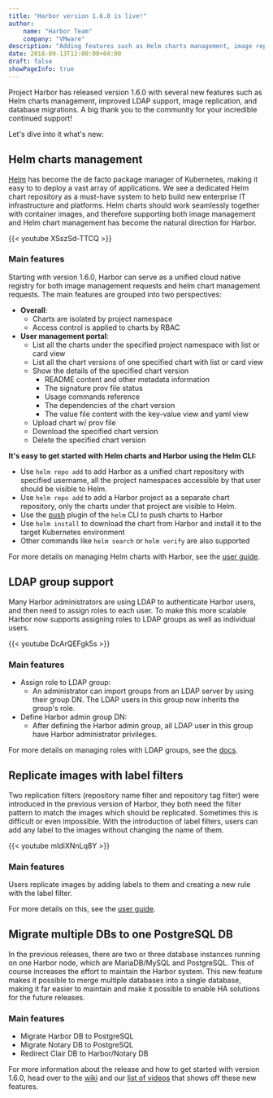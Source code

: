 ```yaml
---
title: "Harbor version 1.6.0 is live!"
author:
    name: "Harbor Team"
    company: "VMware"
description: "Adding features such as Helm charts management, image replication and more"
date: 2018-09-13T12:00:00+04:00
draft: false
showPageInfo: true
---
```


Project Harbor has released version 1.6.0 with several new features such as Helm charts management, improved LDAP support, image replication, and database migrations. A big thank you to the community for your incredible continued support!

Let's dive into it what's new:

## Helm charts management

[Helm](https://helm.sh) has become the de facto package manager of Kubernetes, making it easy to to deploy a vast array of applications. We see a dedicated Helm chart repository as a must-have system to help build new enterprise IT infrastructure and platforms. Helm charts should work seamlessly together with container images, and therefore supporting both image management and Helm chart management has become the natural direction for Harbor.

{{< youtube XSszSd-TTCQ >}}

### Main features

Starting with version 1.6.0, Harbor can serve as a unified cloud native registry for both image management requests and helm chart management requests. The main features are grouped into two perspectives:

* **Overall**:
  * Charts are isolated by project namespace
  * Access control is applied to charts by RBAC
* **User management portal**:
  * List all the charts under the specified project namespace with list or card view
  * List all the chart versions of one specified chart with list or card view
  * Show the details of the specified chart version
    - README content and other metadata information
    - The signature prov file status
    - Usage commands reference
    - The dependencies of the chart version
    - The value file content with the key-value view and yaml view
  * Upload chart w/ prov file
  * Download the specified chart version
  * Delete the specified chart version

**It's easy to get started with Helm charts and Harbor using the Helm CLI:**

  * Use `helm repo add` to add Harbor as a unified chart repository with specified username, all the project namespaces accessible by that user should be visible to Helm.
  * Use `helm repo add` to add a Harbor project as a separate chart repository, only the charts under that project are visible to Helm.
  * Use the [push](https://github.com/chartmuseum/helm-push) plugin of the `helm` CLI to push charts to Harbor
  * Use `helm install` to download the chart from Harbor and install it to the target Kubernetes environment
  * Other commands like `helm search` or `helm verify` are also supported

For more details on managing Helm charts with Harbor, see the [user guide](https://github.com/goharbor/harbor/blob/master/docs/user_guide.md#manage-helm-charts).

## LDAP group support

Many Harbor administrators are using LDAP to authenticate Harbor users, and then need to assign roles to each user. To make this more scalable Harbor now supports assigning roles to LDAP groups as well as individual users.

{{< youtube DcArQEFgk5s >}}

### Main features
* Assign role to LDAP group:
  * An administrator can import groups from an LDAP server by using their group DN. The LDAP users in this group now inherits the group's role.
* Define Harbor admin group DN:
  * After defining the Harbor admin group, all LDAP user in this group have Harbor administrator privileges.

For more details on managing roles with LDAP groups, see the [docs](https://github.com/goharbor/harbor/blob/master/docs/manage_role_by_ldap_group.md).

## Replicate images with label filters

Two replication filters (repository name filter and repository tag filter) were introduced in the previous version of Harbor, they both need the filter pattern to match the images which should be replicated. Sometimes this is difficult or even impossible. With the introduction of label filters, users can add any label to the images without changing the name of them.

{{< youtube mIdiXNnLq8Y >}}

### Main features
Users replicate images by adding labels to them and creating a new rule with the label filter.

For more details on this, see the [user guide](https://github.com/goharbor/harbor/blob/master/docs/user_guide.md#replicating-images).

## Migrate multiple DBs to one PostgreSQL DB

In the previous releases, there are two or three database instances running on one Harbor node, which are MariaDB/MySQL and PostgreSQL. This of course increases the effort to maintain the Harbor system. This new feature makes it possible to merge multiple databases into a single database, making it far easier to maintain and make it possible to enable HA solutions for the future releases.

### Main features
* Migrate Harbor DB to PostgreSQL
* Migrate Notary DB to PostgreSQL
* Redirect Clair DB to Harbor/Notary DB

For more information about the release and how to get started with version 1.6.0, head over to the [wiki](https://github.com/goharbor/harbor/wiki/Release-1.6.0) and our [list of videos](https://github.com/goharbor/harbor/wiki/Video-demos-for-Harbor) that shows off these new features.
